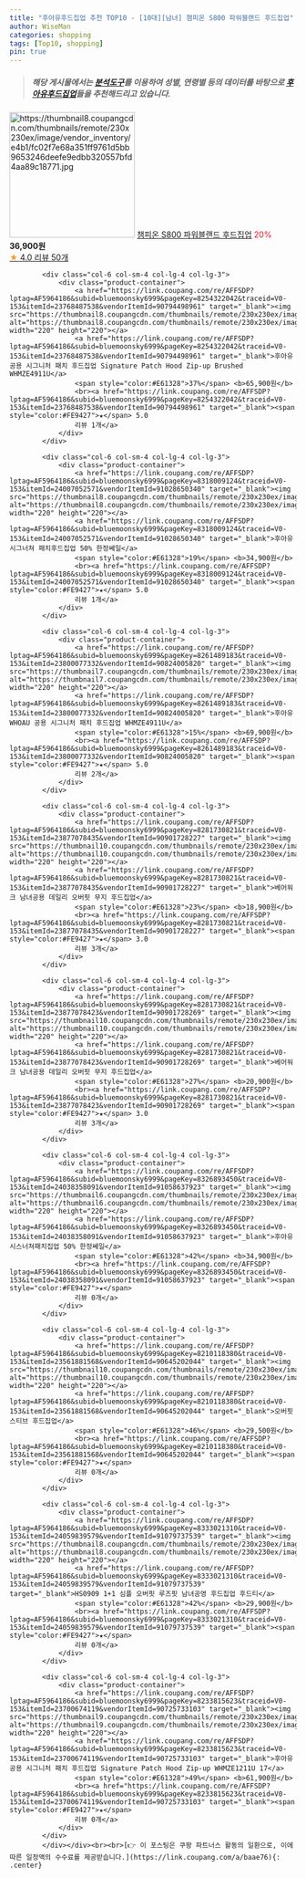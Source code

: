 ```yaml
---
title: "후아유후드집업 추천 TOP10 - [10대][남녀] 챔피온 S800 파워블랜드 후드집업"
author: WiseMan
categories: shopping
tags: [Top10, shopping]
pin: true
---
```


> ##### 해당 게시물에서는 [**분석도구**](https://itemscout.io/)를 이용하여 **성별**, **연령별** 등의 데이터를 바탕으로 [**후아유후드집업**](https://link.coupang.com/a/baae76)들을 추천해드리고 있습니다.
<div class="container"><div class="row">
            <div class="col-6 col-sm-4 col-lg-4 col-lg-3">
                <div class="product-container">
                    <a href="https://link.coupang.com/re/AFFSDP?lptag=AF5964186&subid=bluemoonsky6999&pageKey=7249112048&traceid=V0-153&itemId=18435798307&vendorItemId=85503388046" target="_blank"><img src="https://thumbnail8.coupangcdn.com/thumbnails/remote/230x230ex/image/vendor_inventory/e4b1/fc02f7e68a351ff9761d5bb9653246deefe9edbb320557bfd4aa89c18771.jpg" alt="https://thumbnail8.coupangcdn.com/thumbnails/remote/230x230ex/image/vendor_inventory/e4b1/fc02f7e68a351ff9761d5bb9653246deefe9edbb320557bfd4aa89c18771.jpg" width="220" height="220"></a>
                    <a href="https://link.coupang.com/re/AFFSDP?lptag=AF5964186&subid=bluemoonsky6999&pageKey=7249112048&traceid=V0-153&itemId=18435798307&vendorItemId=85503388046" target="_blank">챔피온 S800 파워블랜드 후드집업</a>
                    <span style="color:#E61328">20%</span> <b>36,900원</b>
                    <br><a href="https://link.coupang.com/re/AFFSDP?lptag=AF5964186&subid=bluemoonsky6999&pageKey=7249112048&traceid=V0-153&itemId=18435798307&vendorItemId=85503388046" target="_blank"><span style="color:#FE9427">★</span> 4.0
                    리뷰 50개</a>
                </div>
            </div>
            
            <div class="col-6 col-sm-4 col-lg-4 col-lg-3">
                <div class="product-container">
                    <a href="https://link.coupang.com/re/AFFSDP?lptag=AF5964186&subid=bluemoonsky6999&pageKey=8254322042&traceid=V0-153&itemId=23768487538&vendorItemId=90794498961" target="_blank"><img src="https://thumbnail8.coupangcdn.com/thumbnails/remote/230x230ex/image/vendor_inventory/d800/d0dc4a3c35026f6d6ca1bfc6f97eee8ec7ed4853fd767560041c737d4dc8.jpg" alt="https://thumbnail8.coupangcdn.com/thumbnails/remote/230x230ex/image/vendor_inventory/d800/d0dc4a3c35026f6d6ca1bfc6f97eee8ec7ed4853fd767560041c737d4dc8.jpg" width="220" height="220"></a>
                    <a href="https://link.coupang.com/re/AFFSDP?lptag=AF5964186&subid=bluemoonsky6999&pageKey=8254322042&traceid=V0-153&itemId=23768487538&vendorItemId=90794498961" target="_blank">후아유 공용 시그니처 패치 후드집업 Signature Patch Hood Zip-up Brushed WHMZE4911U</a>
                    <span style="color:#E61328">37%</span> <b>65,900원</b>
                    <br><a href="https://link.coupang.com/re/AFFSDP?lptag=AF5964186&subid=bluemoonsky6999&pageKey=8254322042&traceid=V0-153&itemId=23768487538&vendorItemId=90794498961" target="_blank"><span style="color:#FE9427">★</span> 5.0
                    리뷰 1개</a>
                </div>
            </div>
            
            <div class="col-6 col-sm-4 col-lg-4 col-lg-3">
                <div class="product-container">
                    <a href="https://link.coupang.com/re/AFFSDP?lptag=AF5964186&subid=bluemoonsky6999&pageKey=8318009124&traceid=V0-153&itemId=24007052571&vendorItemId=91028650340" target="_blank"><img src="https://thumbnail8.coupangcdn.com/thumbnails/remote/230x230ex/image/vendor_inventory/934d/1f4ebcfb4cbc5791451063b20d567178fe3b0e50f3284fd5e9e9fd36b662.jpg" alt="https://thumbnail8.coupangcdn.com/thumbnails/remote/230x230ex/image/vendor_inventory/934d/1f4ebcfb4cbc5791451063b20d567178fe3b0e50f3284fd5e9e9fd36b662.jpg" width="220" height="220"></a>
                    <a href="https://link.coupang.com/re/AFFSDP?lptag=AF5964186&subid=bluemoonsky6999&pageKey=8318009124&traceid=V0-153&itemId=24007052571&vendorItemId=91028650340" target="_blank">후아유 시그너쳐 패치후드집업 50% 한정쎄일</a>
                    <span style="color:#E61328">19%</span> <b>34,900원</b>
                    <br><a href="https://link.coupang.com/re/AFFSDP?lptag=AF5964186&subid=bluemoonsky6999&pageKey=8318009124&traceid=V0-153&itemId=24007052571&vendorItemId=91028650340" target="_blank"><span style="color:#FE9427">★</span> 5.0
                    리뷰 1개</a>
                </div>
            </div>
            
            <div class="col-6 col-sm-4 col-lg-4 col-lg-3">
                <div class="product-container">
                    <a href="https://link.coupang.com/re/AFFSDP?lptag=AF5964186&subid=bluemoonsky6999&pageKey=8261489183&traceid=V0-153&itemId=23800077332&vendorItemId=90824005820" target="_blank"><img src="https://thumbnail7.coupangcdn.com/thumbnails/remote/230x230ex/image/vendor_inventory/4ee6/87286a30295040b60e89d68c4eb0612f6182534881b21ee39d5f29987f29.jpg" alt="https://thumbnail7.coupangcdn.com/thumbnails/remote/230x230ex/image/vendor_inventory/4ee6/87286a30295040b60e89d68c4eb0612f6182534881b21ee39d5f29987f29.jpg" width="220" height="220"></a>
                    <a href="https://link.coupang.com/re/AFFSDP?lptag=AF5964186&subid=bluemoonsky6999&pageKey=8261489183&traceid=V0-153&itemId=23800077332&vendorItemId=90824005820" target="_blank">후아유 WHOAU 공용 시그니처 패치 후드집업 WHMZE4911U</a>
                    <span style="color:#E61328">15%</span> <b>69,900원</b>
                    <br><a href="https://link.coupang.com/re/AFFSDP?lptag=AF5964186&subid=bluemoonsky6999&pageKey=8261489183&traceid=V0-153&itemId=23800077332&vendorItemId=90824005820" target="_blank"><span style="color:#FE9427">★</span> 5.0
                    리뷰 2개</a>
                </div>
            </div>
            
            <div class="col-6 col-sm-4 col-lg-4 col-lg-3">
                <div class="product-container">
                    <a href="https://link.coupang.com/re/AFFSDP?lptag=AF5964186&subid=bluemoonsky6999&pageKey=8281730821&traceid=V0-153&itemId=23877078435&vendorItemId=90901728227" target="_blank"><img src="https://thumbnail10.coupangcdn.com/thumbnails/remote/230x230ex/image/vendor_inventory/beae/ae84213b25fe165b5090cb584dc4570db77e04d0c6bc35cd980cde4ed372.jpg" alt="https://thumbnail10.coupangcdn.com/thumbnails/remote/230x230ex/image/vendor_inventory/beae/ae84213b25fe165b5090cb584dc4570db77e04d0c6bc35cd980cde4ed372.jpg" width="220" height="220"></a>
                    <a href="https://link.coupang.com/re/AFFSDP?lptag=AF5964186&subid=bluemoonsky6999&pageKey=8281730821&traceid=V0-153&itemId=23877078435&vendorItemId=90901728227" target="_blank">베어워크 남녀공용 데일리 오버핏 무지 후드집업</a>
                    <span style="color:#E61328">23%</span> <b>18,900원</b>
                    <br><a href="https://link.coupang.com/re/AFFSDP?lptag=AF5964186&subid=bluemoonsky6999&pageKey=8281730821&traceid=V0-153&itemId=23877078435&vendorItemId=90901728227" target="_blank"><span style="color:#FE9427">★</span> 3.0
                    리뷰 3개</a>
                </div>
            </div>
            
            <div class="col-6 col-sm-4 col-lg-4 col-lg-3">
                <div class="product-container">
                    <a href="https://link.coupang.com/re/AFFSDP?lptag=AF5964186&subid=bluemoonsky6999&pageKey=8281730821&traceid=V0-153&itemId=23877078423&vendorItemId=90901728269" target="_blank"><img src="https://thumbnail10.coupangcdn.com/thumbnails/remote/230x230ex/image/vendor_inventory/66cd/0d0fae7231ae4d9d0a9eeda3ca071acd26994fb8bc11b785d6eadf599774.jpg" alt="https://thumbnail10.coupangcdn.com/thumbnails/remote/230x230ex/image/vendor_inventory/66cd/0d0fae7231ae4d9d0a9eeda3ca071acd26994fb8bc11b785d6eadf599774.jpg" width="220" height="220"></a>
                    <a href="https://link.coupang.com/re/AFFSDP?lptag=AF5964186&subid=bluemoonsky6999&pageKey=8281730821&traceid=V0-153&itemId=23877078423&vendorItemId=90901728269" target="_blank">베어워크 남녀공용 데일리 오버핏 무지 후드집업</a>
                    <span style="color:#E61328">27%</span> <b>20,900원</b>
                    <br><a href="https://link.coupang.com/re/AFFSDP?lptag=AF5964186&subid=bluemoonsky6999&pageKey=8281730821&traceid=V0-153&itemId=23877078423&vendorItemId=90901728269" target="_blank"><span style="color:#FE9427">★</span> 3.0
                    리뷰 3개</a>
                </div>
            </div>
            
            <div class="col-6 col-sm-4 col-lg-4 col-lg-3">
                <div class="product-container">
                    <a href="https://link.coupang.com/re/AFFSDP?lptag=AF5964186&subid=bluemoonsky6999&pageKey=8326893450&traceid=V0-153&itemId=24038358091&vendorItemId=91058637923" target="_blank"><img src="https://thumbnail6.coupangcdn.com/thumbnails/remote/230x230ex/image/vendor_inventory/8d74/a49c1b5752e647ab096644d2c4eabd6c8da20e0c7fb41e232ffd6db48445.jpg" alt="https://thumbnail6.coupangcdn.com/thumbnails/remote/230x230ex/image/vendor_inventory/8d74/a49c1b5752e647ab096644d2c4eabd6c8da20e0c7fb41e232ffd6db48445.jpg" width="220" height="220"></a>
                    <a href="https://link.coupang.com/re/AFFSDP?lptag=AF5964186&subid=bluemoonsky6999&pageKey=8326893450&traceid=V0-153&itemId=24038358091&vendorItemId=91058637923" target="_blank">후아유 시스너쳐패치집업 50% 한정쎄일</a>
                    <span style="color:#E61328">42%</span> <b>34,900원</b>
                    <br><a href="https://link.coupang.com/re/AFFSDP?lptag=AF5964186&subid=bluemoonsky6999&pageKey=8326893450&traceid=V0-153&itemId=24038358091&vendorItemId=91058637923" target="_blank"><span style="color:#FE9427">★</span> 
                    리뷰 0개</a>
                </div>
            </div>
            
            <div class="col-6 col-sm-4 col-lg-4 col-lg-3">
                <div class="product-container">
                    <a href="https://link.coupang.com/re/AFFSDP?lptag=AF5964186&subid=bluemoonsky6999&pageKey=8210118380&traceid=V0-153&itemId=23561881568&vendorItemId=90645202044" target="_blank"><img src="https://thumbnail10.coupangcdn.com/thumbnails/remote/230x230ex/image/vendor_inventory/58db/5124eb572d6acc7e03b3ab4848146aa45126827cf94e81703893786fd2c6.jpg" alt="https://thumbnail10.coupangcdn.com/thumbnails/remote/230x230ex/image/vendor_inventory/58db/5124eb572d6acc7e03b3ab4848146aa45126827cf94e81703893786fd2c6.jpg" width="220" height="220"></a>
                    <a href="https://link.coupang.com/re/AFFSDP?lptag=AF5964186&subid=bluemoonsky6999&pageKey=8210118380&traceid=V0-153&itemId=23561881568&vendorItemId=90645202044" target="_blank">오버핏 스티브 후드집업</a>
                    <span style="color:#E61328">46%</span> <b>29,500원</b>
                    <br><a href="https://link.coupang.com/re/AFFSDP?lptag=AF5964186&subid=bluemoonsky6999&pageKey=8210118380&traceid=V0-153&itemId=23561881568&vendorItemId=90645202044" target="_blank"><span style="color:#FE9427">★</span> 
                    리뷰 0개</a>
                </div>
            </div>
            
            <div class="col-6 col-sm-4 col-lg-4 col-lg-3">
                <div class="product-container">
                    <a href="https://link.coupang.com/re/AFFSDP?lptag=AF5964186&subid=bluemoonsky6999&pageKey=8333021310&traceid=V0-153&itemId=24059839579&vendorItemId=91079737539" target="_blank"><img src="https://thumbnail8.coupangcdn.com/thumbnails/remote/230x230ex/image/vendor_inventory/854b/cc468aa6b92c5434d409c72c7591c312e89b580e44484feeed8e78c5c98c.jpg" alt="https://thumbnail8.coupangcdn.com/thumbnails/remote/230x230ex/image/vendor_inventory/854b/cc468aa6b92c5434d409c72c7591c312e89b580e44484feeed8e78c5c98c.jpg" width="220" height="220"></a>
                    <a href="https://link.coupang.com/re/AFFSDP?lptag=AF5964186&subid=bluemoonsky6999&pageKey=8333021310&traceid=V0-153&itemId=24059839579&vendorItemId=91079737539" target="_blank">HS0909 1+1 심플 오버핏 루즈핏 남녀공영 후드집업 후드티</a>
                    <span style="color:#E61328">42%</span> <b>29,900원</b>
                    <br><a href="https://link.coupang.com/re/AFFSDP?lptag=AF5964186&subid=bluemoonsky6999&pageKey=8333021310&traceid=V0-153&itemId=24059839579&vendorItemId=91079737539" target="_blank"><span style="color:#FE9427">★</span> 
                    리뷰 0개</a>
                </div>
            </div>
            
            <div class="col-6 col-sm-4 col-lg-4 col-lg-3">
                <div class="product-container">
                    <a href="https://link.coupang.com/re/AFFSDP?lptag=AF5964186&subid=bluemoonsky6999&pageKey=8233815623&traceid=V0-153&itemId=23700674119&vendorItemId=90725733103" target="_blank"><img src="https://thumbnail9.coupangcdn.com/thumbnails/remote/230x230ex/image/vendor_inventory/ccfe/1861d73a2d40d3133f5707aaf6e0205f6cb11e93e8f1d86af88fff04837f.jpg" alt="https://thumbnail9.coupangcdn.com/thumbnails/remote/230x230ex/image/vendor_inventory/ccfe/1861d73a2d40d3133f5707aaf6e0205f6cb11e93e8f1d86af88fff04837f.jpg" width="220" height="220"></a>
                    <a href="https://link.coupang.com/re/AFFSDP?lptag=AF5964186&subid=bluemoonsky6999&pageKey=8233815623&traceid=V0-153&itemId=23700674119&vendorItemId=90725733103" target="_blank">후아유 공용 시그니처 패치 후드집업 Signature Patch Hood Zip-up WHMZE1211U 17</a>
                    <span style="color:#E61328">49%</span> <b>61,900원</b>
                    <br><a href="https://link.coupang.com/re/AFFSDP?lptag=AF5964186&subid=bluemoonsky6999&pageKey=8233815623&traceid=V0-153&itemId=23700674119&vendorItemId=90725733103" target="_blank"><span style="color:#FE9427">★</span> 
                    리뷰 0개</a>
                </div>
            </div>
            </div></div><br><br>[👉 이 포스팅은 쿠팡 파트너스 활동의 일환으로, 이에 따른 일정액의 수수료를 제공받습니다.](https://link.coupang.com/a/baae76){: .center}